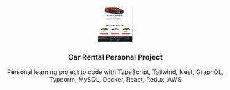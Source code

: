 <div id="top"></div>
<!-- PROJECT LOGO -->
<br />
<div align="center">
  <a href="https://github.com/lerisse/car-rental">
    <img src="https://github.com/lerisse/car-rental/blob/master/react-car-app/src/assets/images/homepage.png" alt="Logo" width="80" height="80">
  </a>

  <h3 align="center">Car Rental Personal Project</h3>

  <p align="center">
    Personal learning project to code with TypeScript, Tailwind, Nest, GraphQL, Typeorm, MySQL, Docker, React, Redux, AWS
  </p>
</div>

